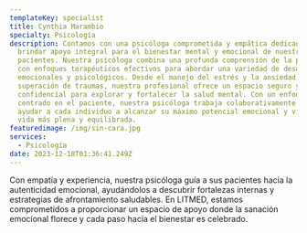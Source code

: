 ```yaml
---
templateKey: specialist
title: Cynthia Marambio
specialty: Psicología
description: Contamos con una psicóloga comprometida y empática dedicada a
  brindar apoyo integral para el bienestar mental y emocional de nuestros
  pacientes. Nuestra psicóloga combina una profunda comprensión de la psicología
  con enfoques terapéuticos efectivos para abordar una variedad de desafíos
  emocionales y psicológicos. Desde el manejo del estrés y la ansiedad hasta la
  superación de traumas, nuestra profesional ofrece un espacio seguro y
  confidencial para explorar y fortalecer la salud mental. Con un enfoque
  centrado en el paciente, nuestra psicóloga trabaja colaborativamente para
  ayudar a cada individuo a alcanzar su máximo potencial emocional y vivir una
  vida más plena y equilibrada.
featuredimage: /img/sin-cara.jpg
services:
  - Psicología
date: 2023-12-18T01:36:41.249Z
---
```

<!--StartFragment-->

Con empatía y experiencia, nuestra psicóloga guía a sus pacientes hacia la autenticidad emocional, ayudándolos a descubrir fortalezas internas y estrategias de afrontamiento saludables. En LITMED, estamos comprometidos a proporcionar un espacio de apoyo donde la sanación emocional florece y cada paso hacia el bienestar es celebrado.

<!--EndFragment-->